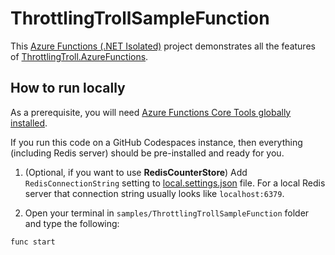 # ThrottlingTrollSampleFunction

This [Azure Functions (.NET Isolated)](https://learn.microsoft.com/en-us/azure/azure-functions/durable/durable-functions-dotnet-isolated-overview) project demonstrates all the features of [ThrottlingTroll.AzureFunctions](https://www.nuget.org/packages/ThrottlingTroll.AzureFunctions).

## How to run locally

As a prerequisite, you will need [Azure Functions Core Tools globally installed](https://learn.microsoft.com/en-us/azure/azure-functions/functions-run-local#install-the-azure-functions-core-tools).

If you run this code on a GitHub Codespaces instance, then everything (including Redis server) should be pre-installed and ready for you.

1. (Optional, if you want to use **RedisCounterStore**) Add `RedisConnectionString` setting to [local.settings.json](https://github.com/ThrottlingTroll/ThrottlingTroll/blob/main/samples/ThrottlingTrollSampleFunction/local.settings.json) file. For a local Redis server that connection string usually looks like `localhost:6379`. 

2. Open your terminal in `samples/ThrottlingTrollSampleFunction` folder and type the following:
```
func start
```
